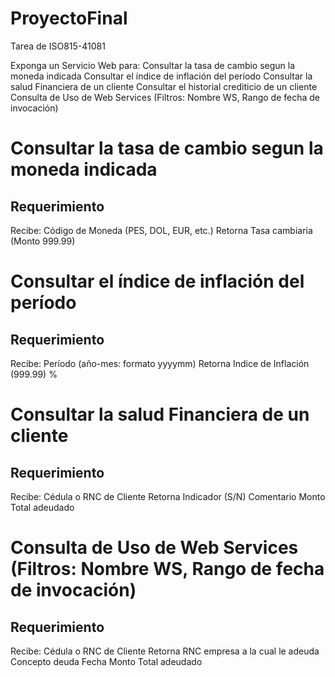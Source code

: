 # ProyectoFinal
Tarea de ISO815-41081

Exponga un Servicio Web para:
  Consultar la tasa de cambio segun la moneda indicada
  Consultar el índice de inflación del período 
  Consultar la salud Financiera de un cliente
  Consultar el historial crediticio de un cliente
  Consulta de Uso de Web Services (Filtros: Nombre WS, Rango de fecha de invocación)

# Consultar la tasa de cambio segun la moneda indicada
## Requerimiento
  
Recibe:
  Código de Moneda (PES, DOL, EUR, etc.)
Retorna
  Tasa cambiaria (Monto 999.99)
  
# Consultar el índice de inflación del período 
## Requerimiento

Recibe:
  Período (año-mes: formato yyyymm)
Retorna
  Indice de Inflación (999.99) %

# Consultar la salud Financiera de un cliente
## Requerimiento

Recibe:
  Cédula o RNC de Cliente
Retorna
  Indicador (S/N)
  Comentario
  Monto Total adeudado

# Consulta de Uso de Web Services (Filtros: Nombre WS, Rango de fecha de invocación)
## Requerimiento

Recibe:
  Cédula o RNC de Cliente
Retorna
  RNC empresa a la cual le adeuda
  Concepto deuda
  Fecha
  Monto Total adeudado
